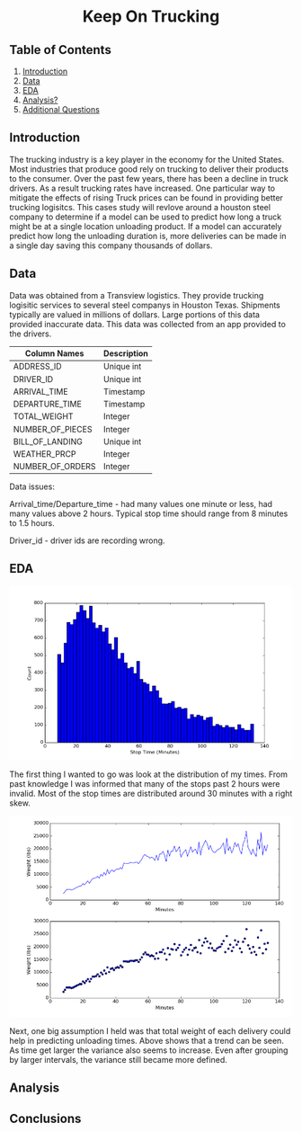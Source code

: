   <h1 align="center">
	Keep On Trucking 
  </h1>
  
 ## Table of Contents
1. [Introduction](#Introduction)
2. [Data](#Data)
3. [EDA](#EDA)
4. [Analysis?](#Analysis)
5. [Additional Questions](#Conclusions)

## Introduction

The trucking industry is a key player in the economy for the United States. Most industries that produce good rely on trucking to deliver their products to the consumer. Over the past few years, there has been a decline in truck drivers. As a result trucking rates have increased. One particular way to mitigate the effects of rising Truck prices can be found in providing better trucking logisitcs. 
This cases study will revlove around a houston steel company to determine if a model can be used to predict how long a truck might be at a single location unloading product. If a model can accurately predict how long the unloading duration is, more deliveries can be made in a single day saving this company thousands of dollars.

## Data

Data was obtained from a Transview logistics. They provide trucking logisitic services to several steel companys in Houston Texas. Shipments typically are valued in millions of dollars. Large portions of this data provided inaccurate data. This data was collected from an app provided to the drivers.

| Column Names     | Description   |
| ---------------- | ------------- | 
| ADDRESS_ID       | Unique int    |              
| DRIVER_ID        | Unique int    |
| ARRIVAL_TIME     | Timestamp     | 
| DEPARTURE_TIME   | Timestamp     |
| TOTAL_WEIGHT     | Integer       |
| NUMBER_OF_PIECES | Integer       |
| BILL_OF_LANDING  | Unique int    |
| WEATHER_PRCP     | Integer       |
| NUMBER_OF_ORDERS | Integer       |

Data issues:

Arrival_time/Departure_time - had many values one minute or less, had many values above 2 hours. Typical stop time should range from 8 minutes to 1.5 hours.

Driver_id - driver ids are recording wrong.

## EDA

![First_look](images/StopTime.png)

The first thing I wanted to go was look at the distribution of my times. From past knowledge I was informed that many of the stops past 2 hours were invalid. Most of the stop times are distributed around 30 minutes with a right skew.

![weight_vs_time](images/Weight_Time.png)

Next, one big assumption I held was that total weight of each delivery could help in  predicting unloading times. Above shows that a trend can be seen. As time get larger the variance also seems to increase. Even after grouping by larger intervals, the variance still became more defined.



## Analysis

## Conclusions 
